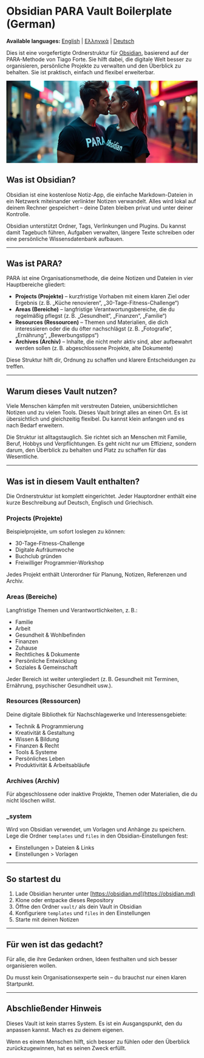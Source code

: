 # Obsidian PARA Vault Boilerplate (German)

**Available languages:** [English](README.md) | [Ελληνικά](README.el.md) | [Deutsch](README.de.md)

Dies ist eine vorgefertigte Ordnerstruktur für [Obsidian](https://obsidian.md), basierend auf der PARA-Methode von Tiago Forte. Sie hilft dabei, die digitale Welt besser zu organisieren, persönliche Projekte zu verwalten und den Überblick zu behalten. Sie ist praktisch, einfach und flexibel erweiterbar.

![Splash](splash.webp)

## Was ist Obsidian?

Obsidian ist eine kostenlose Notiz-App, die einfache Markdown-Dateien in ein Netzwerk miteinander verlinkter Notizen verwandelt. Alles wird lokal auf deinem Rechner gespeichert – deine Daten bleiben privat und unter deiner Kontrolle.

Obsidian unterstützt Ordner, Tags, Verlinkungen und Plugins. Du kannst damit Tagebuch führen, Aufgaben verwalten, längere Texte schreiben oder eine persönliche Wissensdatenbank aufbauen.

---

## Was ist PARA?

PARA ist eine Organisationsmethode, die deine Notizen und Dateien in vier Hauptbereiche gliedert:

- **Projects (Projekte)** – kurzfristige Vorhaben mit einem klaren Ziel oder Ergebnis (z. B. „Küche renovieren“, „30-Tage-Fitness-Challenge“)
- **Areas (Bereiche)** – langfristige Verantwortungsbereiche, die du regelmäßig pflegst (z. B. „Gesundheit“, „Finanzen“, „Familie“)
- **Resources (Ressourcen)** – Themen und Materialien, die dich interessieren oder die du öfter nachschlägst (z. B. „Fotografie“, „Ernährung“, „Bewerbungstipps“)
- **Archives (Archiv)** – Inhalte, die nicht mehr aktiv sind, aber aufbewahrt werden sollen (z. B. abgeschlossene Projekte, alte Dokumente)

Diese Struktur hilft dir, Ordnung zu schaffen und klarere Entscheidungen zu treffen.

---

## Warum dieses Vault nutzen?

Viele Menschen kämpfen mit verstreuten Dateien, unübersichtlichen Notizen und zu vielen Tools. Dieses Vault bringt alles an einen Ort. Es ist übersichtlich und gleichzeitig flexibel. Du kannst klein anfangen und es nach Bedarf erweitern.

Die Struktur ist alltagstauglich. Sie richtet sich an Menschen mit Familie, Beruf, Hobbys und Verpflichtungen. Es geht nicht nur um Effizienz, sondern darum, den Überblick zu behalten und Platz zu schaffen für das Wesentliche.

---

## Was ist in diesem Vault enthalten?

Die Ordnerstruktur ist komplett eingerichtet. Jeder Hauptordner enthält eine kurze Beschreibung auf Deutsch, Englisch und Griechisch.

### Projects (Projekte)

Beispielprojekte, um sofort loslegen zu können:

- 30-Tage-Fitness-Challenge
- Digitale Aufräumwoche
- Buchclub gründen
- Freiwilliger Programmier-Workshop

Jedes Projekt enthält Unterordner für Planung, Notizen, Referenzen und Archiv.

### Areas (Bereiche)

Langfristige Themen und Verantwortlichkeiten, z. B.:

- Familie
- Arbeit
- Gesundheit & Wohlbefinden
- Finanzen
- Zuhause
- Rechtliches & Dokumente
- Persönliche Entwicklung
- Soziales & Gemeinschaft

Jeder Bereich ist weiter untergliedert (z. B. Gesundheit mit Terminen, Ernährung, psychischer Gesundheit usw.).

### Resources (Ressourcen)

Deine digitale Bibliothek für Nachschlagewerke und Interessensgebiete:

- Technik & Programmierung
- Kreativität & Gestaltung
- Wissen & Bildung
- Finanzen & Recht
- Tools & Systeme
- Persönliches Leben
- Produktivität & Arbeitsabläufe

### Archives (Archiv)

Für abgeschlossene oder inaktive Projekte, Themen oder Materialien, die du nicht löschen willst.

### _system

Wird von Obsidian verwendet, um Vorlagen und Anhänge zu speichern. Lege die Ordner `templates` und `files` in den Obsidian-Einstellungen fest:

- Einstellungen > Dateien & Links
- Einstellungen > Vorlagen

---

## So startest du

1. Lade Obsidian herunter unter [https://obsidian.md](https://obsidian.md)
2. Klone oder entpacke dieses Repository
3. Öffne den Ordner `vault/` als dein Vault in Obsidian
4. Konfiguriere `templates` und `files` in den Einstellungen
5. Starte mit deinen Notizen

---

## Für wen ist das gedacht?

Für alle, die ihre Gedanken ordnen, Ideen festhalten und sich besser organisieren wollen.

Du musst kein Organisationsexperte sein – du brauchst nur einen klaren Startpunkt.

---

## Abschließender Hinweis

Dieses Vault ist kein starres System. Es ist ein Ausgangspunkt, den du anpassen kannst. Mach es zu deinem eigenen.

Wenn es einem Menschen hilft, sich besser zu fühlen oder den Überblick zurückzugewinnen, hat es seinen Zweck erfüllt.
